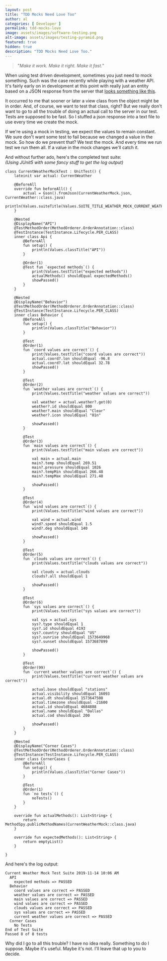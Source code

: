 ```yaml
---
layout: post
title: "TDD Mocks Need Love Too"
author: al
categories: [ Developer ]
permalink: tdd-mocks-love
image: assets/images/software-testing.png
alt-image: assets/images/testing-pyramid.png
featured: true
hidden: true
description: "TDD Mocks Need Love Too."
---
```


> "_Make it work. Make it right. Make it fast._"

When using test driven development, sometimes you just need to mock something. Such was the case recently while playing with a weather API. It's fairly early
on in development at this point with really just an entity based on a JSON
response from the server that [looks something like this](https://samples.openweathermap.org/data/2.5/weather?q=London&appid=b1b15e88fa797225412429c1c50c122a1).

It occurred to me that sooner or later a view class from the object might be in
order. And, of course, we want to test that class, right? But we really don't
want to go to all the trouble of doing an actual call to the server in our test.
Tests are supposed to be fast. So I stuffed a json response into a text
file to use every time we create the mock.

If we're using a mock in testing, we expect the values to remain constant. We
sure don't want some test to fail because we changed a value in the mock.
So how do we prevent that? We test the mock. And every time we run test we run them all. If a value in the mock changes we'll catch it.

And without further ado, here's the completed test suite:
<br />*(Using JUnit5 with some fancy stuff to get the log output)*

```
class CurrentWeatherMockTest : UnitTest() {
    lateinit var actual: CurrentWeather

    @BeforeAll
    override fun beforeAll() {
        actual = Gson().fromJson(CurrentWeatherMock.json, CurrentWeather::class.java)
        println(Values.suiteTitle(Values.SUITE_TITLE_WEATHER_MOCK_CURRENT_WEATHER))
    }

    @Nested
    @DisplayName("API")
    @TestMethodOrder(MethodOrderer.OrderAnnotation::class)
    @TestInstance(TestInstance.Lifecycle.PER_CLASS)
    inner class Api {
        @BeforeAll
        fun setup() {
            println(Values.classTitle("API"))
        }

        @Order(1)
        @Test fun `expected methods`() {
            print(Values.testTitle("expected methods"))
            actualMethods() shouldEqual expectedMethods()
            showPassed()
        }
    }

    @Nested
    @DisplayName("Behavior")
    @TestMethodOrder(MethodOrderer.OrderAnnotation::class)
    @TestInstance(TestInstance.Lifecycle.PER_CLASS)
    inner class Behavior {
        @BeforeAll
        fun setup() {
            println(Values.classTitle("Behavior"))
        }

        @Test
        @Order(1)
        fun `coord values are correct`() {
            print(Values.testTitle("coord values are correct"))
            actual.coord?.lon shouldEqual -96.8
            actual.coord?.lat shouldEqual 32.78
            showPassed()
        }

        @Test
        @Order(2)
        fun `weather values are correct`() {
            print(Values.testTitle("weather values are correct"))

            val weather = actual.weather?.get(0)
            weather?.id shouldEqual 800
            weather?.main shouldEqual "Clear"
            weather?.icon shouldEqual "01n"

            showPassed()
        }

        @Test
        @Order(3)
        fun `main values are correct`() {
            print(Values.testTitle("main values are correct"))

            val main = actual.main
            main?.temp shouldEqual 269.51
            main?.pressure shouldEqual 1026
            main?.tempMin shouldEqual 266.48
            main?.tempMax shouldEqual 271.48

            showPassed()
        }

        @Test
        @Order(4)
        fun `wind values are correct`() {
            print(Values.testTitle("wind values are correct"))

            val wind = actual.wind
            wind?.speed shouldEqual 1.5
            wind?.deg shouldEqual 140

            showPassed()
        }

        @Test
        @Order(5)
        fun `clouds values are correct`() {
            print(Values.testTitle("clouds values are correct"))

            val clouds = actual.clouds
            clouds?.all shouldEqual 1

            showPassed()
        }

        @Test
        @Order(6)
        fun `sys values are correct`() {
            print(Values.testTitle("sys values are correct"))

            val sys = actual.sys
            sys?.type shouldEqual 1
            sys?.id shouldEqual 4193
            sys?.country shouldEqual "US"
            sys?.sunrise shouldEqual 1573649968
            sys?.sunset shouldEqual 1573687899

            showPassed()
        }

        @Test
        @Order(99)
        fun `current weather values are correct`() {
            print(Values.testTitle("current weather values are correct"))

            actual.base shouldEqual "stations"
            actual.visibility shouldEqual 16093
            actual.dt shouldEqual 1573647508
            actual.timezone shouldEqual -21600
            actual.id shouldEqual 4684888
            actual.name shouldEqual "Dallas"
            actual.cod shouldEqual 200

            showPassed()
        }
    }

    @Nested
    @DisplayName("Corner Cases")
    @TestMethodOrder(MethodOrderer.OrderAnnotation::class)
    @TestInstance(TestInstance.Lifecycle.PER_CLASS)
    inner class CornerCases {
        @BeforeAll
        fun setup() {
            println(Values.classTitle("Corner Cases"))
        }

        @Test
        @Order(1)
        fun `no tests`() {
            noTests()
        }
    }

    override fun actualMethods(): List<String> {
        return MethodSpy.publicMethodNames(CurrentWeatherMock::class.java)
    }

    override fun expectedMethods(): List<String> {
        return emptyList()
    }

}
```

And here's the log output:

```
Current Weather Mock Test Suite 2019-11-14 10:06 AM
  API
    expected methods => PASSED
  Behavior
    coord values are correct => PASSED
    weather values are correct => PASSED
    main values are correct => PASSED
    wind values are correct => PASSED
    clouds values are correct => PASSED
    sys values are correct => PASSED
    current weather values are correct => PASSED
  Corner Cases
    No Tests
End of Test Suite
Passed 8 of 8 tests
```

Why did I go to all this trouble? I have no idea really. Something to do I suppose. Maybe it's useful. Maybe it's not. I'll leave that up to you to decide.
